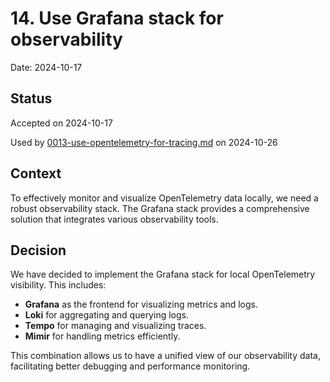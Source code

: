 # 14. Use Grafana stack for observability

Date: 2024-10-17

## Status

Accepted on 2024-10-17

Used by [0013-use-opentelemetry-for-tracing.md](0013-use-opentelemetry-for-tracing.md) on 2024-10-26

## Context

To effectively monitor and visualize OpenTelemetry data locally, we need a robust observability stack. The Grafana stack provides a comprehensive solution that integrates various observability tools.

## Decision

We have decided to implement the Grafana stack for local OpenTelemetry visibility. This includes:
- **Grafana** as the frontend for visualizing metrics and logs.
- **Loki** for aggregating and querying logs.
- **Tempo** for managing and visualizing traces.
- **Mimir** for handling metrics efficiently.

This combination allows us to have a unified view of our observability data, facilitating better debugging and performance monitoring.


